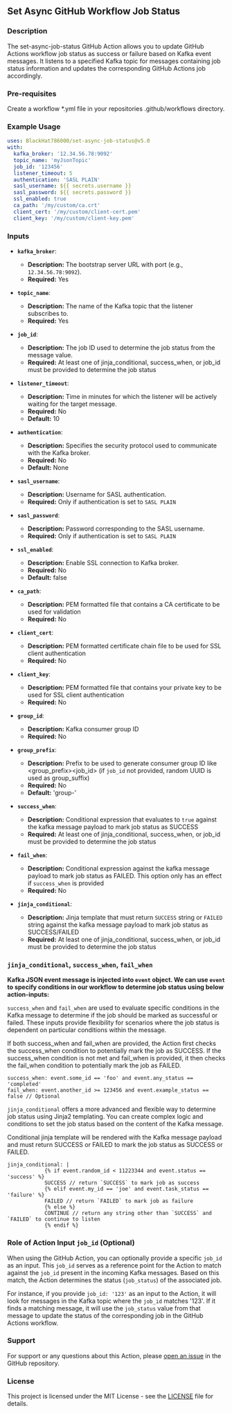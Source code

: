 ## Set Async GitHub Workflow Job Status

### Description

The set-async-job-status GitHub Action allows you to update GitHub Actions workflow job status as success or failure based on Kafka event messages. It listens to a specified Kafka topic for messages containing job status information and updates the corresponding GitHub Actions job accordingly.

### Pre-requisites

Create a workflow *.yml file in your repositories .github/workflows directory.

### Example Usage

```yaml
uses: BlackHat786000/set-async-job-status@v5.0
with:
  kafka_broker: '12.34.56.78:9092'
  topic_name: 'myJsonTopic'
  job_id: '123456'
  listener_timeout: 5
  authentication: 'SASL PLAIN'
  sasl_username: ${{ secrets.username }}
  sasl_password: ${{ secrets.password }}
  ssl_enabled: true
  ca_path: '/my/custom/ca.crt'
  client_cert: '/my/custom/client-cert.pem'
  client_key: '/my/custom/client-key.pem'
```

### Inputs

- **`kafka_broker`**:
  - **Description:** The bootstrap server URL with port (e.g., `12.34.56.78:9092`).
  - **Required:** Yes

- **`topic_name`**:
  - **Description:** The name of the Kafka topic that the listener subscribes to.
  - **Required:** Yes

- **`job_id`**:
  - **Description:** The job ID used to determine the job status from the message value.
  - **Required:** At least one of jinja_conditional, success_when, or job_id must be provided to determine the job status

- **`listener_timeout`**:
  - **Description:** Time in minutes for which the listener will be actively waiting for the target message.
  - **Required:** No
  - **Default:** 10

- **`authentication`**:
  - **Description:** Specifies the security protocol used to communicate with the Kafka broker.
  - **Required:** No
  - **Default:** None

- **`sasl_username`**:
  - **Description:** Username for SASL authentication.
  - **Required:** Only if authentication is set to `SASL PLAIN`

- **`sasl_password`**:
  - **Description:** Password corresponding to the SASL username.
  - **Required:** Only if authentication is set to `SASL PLAIN`

- **`ssl_enabled`**:
  - **Description:** Enable SSL connection to Kafka broker.
  - **Required:** No
  - **Default:** false

- **`ca_path`**:
  - **Description:** PEM formatted file that contains a CA certificate to be used for validation
  - **Required:** No

- **`client_cert`**:
  - **Description:** PEM formatted certificate chain file to be used for SSL client authentication
  - **Required:** No

- **`client_key`**:
  - **Description:** PEM formatted file that contains your private key to be used for SSL client authentication
  - **Required:** No

- **`group_id`**:
  - **Description:** Kafka consumer group ID
  - **Required:** No

- **`group_prefix`**:
  - **Description:** Prefix to be used to generate consumer group ID like <group_prefix><job_id> (if `job_id` not provided, random UUID is used as group_suffix)
  - **Required:** No
  - **Default:** 'group-'

- **`success_when`**:
  - **Description:** Conditional expression that evaluates to `true` against the kafka message payload to mark job status as SUCCESS
  - **Required:** At least one of jinja_conditional, success_when, or job_id must be provided to determine the job status

- **`fail_when`**:
  - **Description:** Conditional expression against the kafka message payload to mark job status as FAILED. This option only has an effect if `success_when` is provided
  - **Required:** No

- **`jinja_conditional`**:
  - **Description:** Jinja template that must return `SUCCESS` string or `FAILED` string against the kafka message payload to mark job status as SUCCESS/FAILED
  - **Required:** At least one of jinja_conditional, success_when, or job_id must be provided to determine the job status

### `jinja_conditional`, `success_when`, `fail_when`

**Kafka JSON event message is injected into `event` object. We can use `event` to specify conditions in our workflow to determine job status using below action-inputs:**

`success_when` and `fail_when` are used to evaluate specific conditions in the Kafka message to determine if the job should be marked as successful or failed.
These inputs provide flexibility for scenarios where the job status is dependent on particular conditions within the message.

If both success_when and fail_when are provided, the Action first checks the success_when condition to potentially mark the job as SUCCESS.
If the success_when condition is not met and fail_when is provided, it then checks the fail_when condition to potentially mark the job as FAILED.

```
success_when: event.some_id == 'foo' and event.any_status == 'completed'
fail_when: event.another_id >= 123456 and event.example_status == false // Optional
```

`jinja_conditional` offers a more advanced and flexible way to determine job status using Jinja2 templating.
You can create complex logic and conditions to set the job status based on the content of the Kafka message.

Conditional jinja template will be rendered with the Kafka message payload and must return SUCCESS or FAILED to mark the job status as SUCCESS or FAILED.

```
jinja_conditional: |
            {% if event.random_id < 11223344 and event.status == 'success' %}
            SUCCESS // return `SUCCESS` to mark job as success
            {% elif event.my_id == 'joe' and event.task_status == 'failure' %}
            FAILED // return `FAILED` to mark job as failure
            {% else %}
            CONTINUE // return any string other than `SUCCESS` and `FAILED` to continue to listen
            {% endif %}
```

### Role of Action Input `job_id` (Optional)

When using the GitHub Action, you can optionally provide a specific `job_id` as an input. This `job_id` serves as a reference point for the Action to match against the `job_id` present in the incoming Kafka messages. Based on this match, the Action determines the status (`job_status`) of the associated job.

For instance, if you provide `job_id: '123'` as an input to the Action, it will look for messages in the Kafka topic where the `job_id` matches '123'. If it finds a matching message, it will use the `job_status` value from that message to update the status of the corresponding job in the GitHub Actions workflow.

### Support

For support or any questions about this Action, please [open an issue](https://github.com/BlackHat786000/set-async-job-status/issues) in the GitHub repository.

### License

This project is licensed under the MIT License - see the [LICENSE](https://github.com/BlackHat786000/set-async-job-status/blob/main/LICENSE) file for details.
